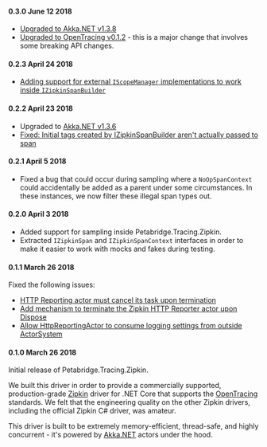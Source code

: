 
#### 0.3.0 June 12 2018 ####
* [Upgraded to Akka.NET v1.3.8](https://github.com/petabridge/Petabridge.Tracing.Zipkin/pull/42)
* [Upgraded to OpenTracing v0.1.2](https://github.com/petabridge/Petabridge.Tracing.Zipkin/issues/38) - this is a major change that involves some breaking API changes.

#### 0.2.3 April 24 2018 ####
* [Adding support for external `IScopeManager` implementations to work inside `IZipkinSpanBuilder`](https://github.com/petabridge/Petabridge.Tracing.Zipkin/pull/32)

#### 0.2.2 April 23 2018 ####
* Upgraded to [Akka.NET v1.3.6](https://github.com/akkadotnet/akka.net/releases/tag/v1.3.6)
* [Fixed: Initial tags created by IZipkinSpanBuilder aren't actually passed to span](https://github.com/petabridge/Petabridge.Tracing.Zipkin/issues/25)

#### 0.2.1 April 5 2018 ####
* Fixed a bug that could occur during sampling where a `NoOpSpanContext` could accidentally be added as a parent under some circumstances. In these instances, we now filter these illegal span types out.

#### 0.2.0 April 3 2018 ####
* Added support for sampling inside Petabridge.Tracing.Zipkin.
* Extracted `IZipkinSpan` and `IZipkinSpanContext` interfaces in order to make it easier to work with mocks and fakes during testing.

#### 0.1.1 March 26 2018 ####
Fixed the following issues:

* [HTTP Reporting actor must cancel its task upon termination](https://github.com/petabridge/Petabridge.Tracing.Zipkin/issues/13)
* [Add mechanism to terminate the Zipkin HTTP Reporter actor upon Dispose](https://github.com/petabridge/Petabridge.Tracing.Zipkin/issues/12)
* [Allow HttpReportingActor to consume logging settings from outside ActorSystem](https://github.com/petabridge/Petabridge.Tracing.Zipkin/issues/11)

#### 0.1.0 March 26 2018 ####
Initial release of Petabridge.Tracing.Zipkin.

We built this driver in order to provide a commercially supported, production-grade [Zipkin](https://zipkin.io/) driver for .NET Core that supports the [OpenTracing](http://opentracing.io/) standards. We felt that the engineering quality on the other Zipkin drivers, including the official Zipkin C# driver, was amateur.

This driver is built to be extremely memory-efficient, thread-safe, and highly concurrent - it's powered by [Akka.NET](http://getakka.net/) actors under the hood.